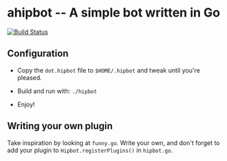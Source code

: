 # ahipbot -- A simple bot written in Go

[![Build Status](https://drone.io/github.com/abourget/ahipbot/status.png)](https://drone.io/github.com/abourget/ahipbot/latest)


## Configuration

* Copy the `dot.hipbot` file to `$HOME/.hipbot` and tweak until you're pleased.

* Build and run with: `./hipbot`

* Enjoy!


## Writing your own plugin

Take inspiration by looking at `funny.go`.  Write your own, and don't forget to
add your plugin to `Hipbot.registerPlugins()` in `hipbot.go`.
